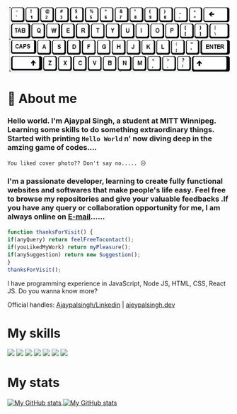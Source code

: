 ![cover-image](typical.JPG "Git-cover")

# 👦 About me

### Hello world. I'm Ajaypal Singh, a student at MITT Winnipeg. Learning  some skills to do something extraordinary things. Started with printing `Hello World` n' now diving deep in the amzing game of codes....

`You liked cover photo?? Don't say no..... 😥`

### I'm a passionate developer, learning to create fully functional websites and softwares that make people's life easy. Feel free to browse my repositories and give your valuable feedbacks .If you have any query or collaboration opportunity for me, I am always online on [E-mail](mailto:ajeypals7@gmail.com)......

```JavaScript
function thanksForVisit() {
if(anyQuery) return feelFreeTocontact();
if(youLikedMyWork) return myPleasure();
if(anySuggestion) return new Suggestion();
}
thanksForVisit();
```


I have programming experience in JavaScript, Node JS, HTML, CSS, React JS. Do you wanna know more?

Official handles: <a href="https://www.linkedin.com/in/ajaypal-singh-68a06423a/" target="_blank">Ajaypalsingh/Linkedin</a> | <a href="#" target="_blank">ajeypalsingh.dev</a>

# My skills

![](https://img.shields.io/badge/code-javascript-informational?style=for-the-badge&logo=javascript&logoColor=white&color=51be8d)
![](https://img.shields.io/badge/code-node-informational?style=for-the-badge&logo=javascript&logoColor=white&color=51be8d)
![](https://img.shields.io/badge/code-react-informational?style=for-the-badge&logo=react&logoColor=white&color=51be8d)
![](https://img.shields.io/badge/code-c%23-informational?style=for-the-badge&logo=csharp&logoColor=white&color=51be8d)
![](https://img.shields.io/badge/code-java-informational?style=for-the-badge&logo=java&logoColor=white&color=51be8d)
![](https://img.shields.io/badge/web-html-informational?style=for-the-badge&logo=html5&logoColor=white&color=51be8d)
![](https://img.shields.io/badge/web-css-informational?style=for-the-badge&logo=css3&logoColor=white&color=51be8d)

##

# My stats

<a href="https://github.com/ajeypalsingh">
  <img height="180px" align="center" src="https://github-readme-stats.vercel.app/api?username=ajeypalsingh&theme=vue&show_icons=true" alt="My GitHub stats" />
</a>
<a href="https://github.com/ajeypalsingh">
  <img align="center" height="180px"src="https://github-readme-stats.vercel.app/api/top-langs/?username=AjeypalSingh&theme=vue&hide=Ruby&show_icons=true&langs_count=3" alt="My 
  GitHub stats"/>
</a>
